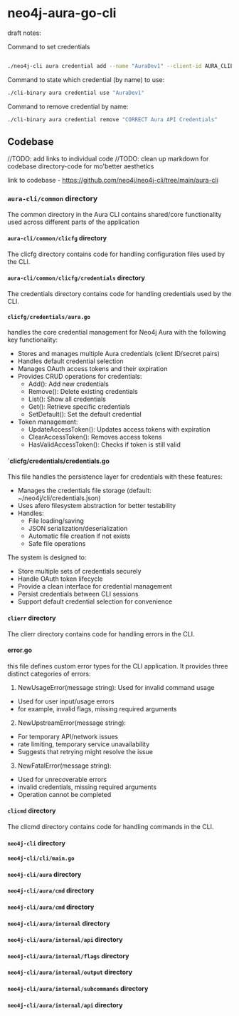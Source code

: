 # neo4j-aura-go-cli

draft notes:

Command to set credentials
```bash

./neo4j-cli aura credential add --name "AuraDev1" --client-id AURA_CLIENT_ID --client-secret YOUR_AURA_CLIENT_SECRET
```


Command to state which credential (by name) to use:
```bash
./cli-binary aura credential use "AuraDev1"
```

Command to remove credential by name:
```bash
./cli-binary aura credential remove "CORRECT Aura API Credentials"
```

## Codebase 
//TODO: add links to individual code
//TODO: clean up markdown for codebase directory-code for mo'better aesthetics 

link to codebase - https://github.com/neo4j/neo4j-cli/tree/main/aura-cli
### `aura-cli/common` directory
The common directory in the Aura CLI contains shared/core functionality used across different parts of the application

#### `aura-cli/common/clicfg` directory
The clicfg directory contains code for handling configuration files used by the CLI.

#### `aura-cli/common/clicfg/credentials` directory
The credentials directory contains code for handling credentials used by the CLI.

#### `clicfg/credentials/aura.go`
handles the core credential management for Neo4j Aura with the following key functionality:

- Stores and manages multiple Aura credentials (client ID/secret pairs)
- Handles default credential selection
- Manages OAuth access tokens and their expiration
- Provides CRUD operations for credentials:
  - Add(): Add new credentials
  - Remove(): Delete existing credentials
  - List(): Show all credentials
  - Get(): Retrieve specific credentials
  - SetDefault(): Set the default credential
- Token management:
  - UpdateAccessToken(): Updates access tokens with expiration
  - ClearAccessToken(): Removes access tokens
  - HasValidAccessToken(): Checks if token is still valid

#### `clicfg/credentials/credentials.go
This file handles the persistence layer for credentials with these features:

- Manages the credentials file storage (default: ~/neo4j/cli/credentials.json)
- Uses afero filesystem abstraction for better testability
- Handles:
  - File loading/saving
  - JSON serialization/deserialization
  - Automatic file creation if not exists
  - Safe file operations

The system is designed to:
- Store multiple sets of credentials securely
- Handle OAuth token lifecycle
- Provide a clean interface for credential management
- Persist credentials between CLI sessions
- Support default credential selection for convenience

#### `clierr` directory
The clierr directory contains code for handling errors in the CLI.

#### error.go

this file defines custom error types for the CLI application. It provides three distinct categories of errors:

1. NewUsageError(message string): Used for invalid command usage
- Used for user input/usage errors
- for example, invalid flags, missing required arguments

2. NewUpstreamError(message string):
- For temporary API/network issues
- rate limiting, temporary service unavailability
- Suggests that retrying might resolve the issue

3. NewFatalError(message string):
- Used for unrecoverable errors
- invalid credentials, missing required arguments
- Operation cannot be completed


#### `clicmd` directory
The clicmd directory contains code for handling commands in the CLI.



#### `neo4j-cli` directory

#### `neo4j-cli/cli/main.go`

#### `neo4j-cli/aura` directory

#### `neo4j-cli/aura/cmd` directory

#### `neo4j-cli/aura/cmd` directory

#### `neo4j-cli/aura/internal` directory

#### `neo4j-cli/aura/internal/api` directory

#### `neo4j-cli/aura/internal/flags` directory

#### `neo4j-cli/aura/internal/output` directory

#### `neo4j-cli/aura/internal/subcommands` directory

#### `neo4j-cli/aura/internal/api` directory






